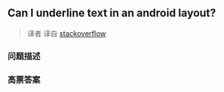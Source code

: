 ## Can I underline text in an android layout?

> 译者 译自 [stackoverflow](http://stackoverflow.com/questions/2394935/can-i-underline-text-in-an-android-layout) 

### 问题描述 

### 高票答案 

